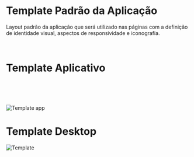 # Template Padrão da Aplicação
Layout padrão da aplicação que será utilizado nas páginas com a definição de identidade visual, aspectos de responsividade e iconografia.

<br>

 # Template Aplicativo 
 
<br> <br> <br>

![Template app](https://github.com/ICEI-PUC-Minas-PMV-ADS/pmv-ads-2024-1-e4-proj-infra-t1-pmv-ads-2024-1-e4-projgym/assets/113618051/507efae1-e0bf-48f1-8d11-01988166896a)


# Template Desktop

![Template](https://github.com/ICEI-PUC-Minas-PMV-ADS/pmv-ads-2024-1-e4-proj-infra-t1-pmv-ads-2024-1-e4-projgym/assets/113618051/5b046809-f148-4c11-88c2-8bb16c2778e4)
 
